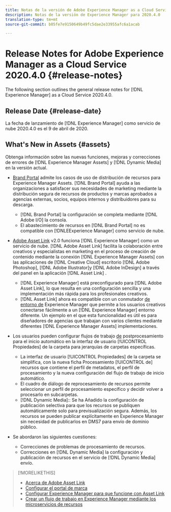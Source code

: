 ```yaml
---
title: Notas de la versión de Adobe Experience Manager as a Cloud Service para 2020.4.0
description: Notas de la versión de Experience Manager para 2020.4.0
translation-type: tm+mt
source-git-commit: b05fe7e9150649b49fc5dae2e33955afc6a1acab

---
```



# Release Notes for Adobe Experience Manager as a Cloud Service 2020.4.0 {#release-notes}

The following section outlines the general release notes for [!DNL Experience Manager] as a Cloud Service 2020.4.0.

## Release Date {#release-date}

La fecha de lanzamiento de [!DNL Experience Manager] como servicio de nube 2020.4.0 es el 9 de abril de 2020.

## What&#39;s New in Assets {#assets}

Obtenga información sobre las nuevas funciones, mejoras y correcciones de errores de [!DNL Experience Manager Assets] y [!DNL Dynamic Media] en la versión actual.

* [Brand Portal](https://docs.adobe.com/content/help/en/experience-manager-brand-portal/using/home.html) admite los casos de uso de distribución de recursos para Experience Manager Assets. [!DNL Brand Portal] ayuda a las organizaciones a satisfacer sus necesidades de marketing mediante la distribución segura de recursos de productos y marcas aprobados a agencias externas, socios, equipos internos y distribuidores para su descarga.
   * [!DNL Brand Portal] la configuración se completa mediante [!DNL Adobe I/O] la consola.
   * El abastecimiento de recursos en [!DNL Brand Portal] no es compatible con [!DNLEExperience Manager] como servicio de nube.

* [Adobe Asset Link](https://helpx.adobe.com/es/enterprise/using/adobe-asset-link.html) v2.0 funciona [!DNL Experience Manager] como un servicio de nube. [!DNL Adobe Asset Link] facilita la colaboración entre creativos y especialistas en marketing en el proceso de creación de contenido mediante la conexión [!DNL Experience Manager Assets] con las aplicaciones de [!DNL Creative Cloud] escritorio [!DNL Adobe Photoshop], [!DNL Adobe Illustrator]y [!DNL Adobe InDesign] a través del panel en la aplicación [!DNL Asset Link] .
   * [!DNL Experience Manager] está preconfigurado para [!DNL Adobe Asset Link], lo que resulta en una configuración [](https://helpx.adobe.com/enterprise/using/configure-aem-assets-for-asset-link.html) sencilla y una implementación más rápida para los profesionales creativos.
   * [!DNL Asset Link] ahora es compatible con un conmutador [de entorno de](https://helpx.adobe.com/enterprise/using/manage-assets-using-adobe-asset-link.html#UseAdobeAssetLink) Experience Manager que permite a los usuarios creativos conectarse fácilmente a un [!DNL Experience Manager] entorno diferente. Un ejemplo en el que esta funcionalidad es útil es para diseñadores de agencias que trabajan con varios clientes mediante diferentes [!DNL Experience Manager Assets] implementaciones.

* Los usuarios pueden configurar flujos de trabajo [de](/help/assets/asset-microservices-configure-and-use.md#post-processing-workflows) postprocesamiento para el inicio automático en la interfaz de usuario [!UICONTROL Propiedades] de la carpeta para jerarquías de carpetas específicas.
   * La interfaz de usuario [!UICONTROL Propiedades] de la carpeta se simplifica, con la nueva ficha Procesamiento [!UICONTROL de] recursos que contiene el perfil de metadatos, el perfil de procesamiento y la nueva configuración del flujo de trabajo de inicio automático.
   * El cuadro de diálogo de reprocesamiento de recursos permite seleccionar un perfil de procesamiento específico y decidir volver a procesarlo en subcarpetas.
   * [!DNL Dynamic Media]:: Se ha Añadido la configuración de publicación selectiva para que los recursos se publiquen automáticamente solo para previsualización segura. Además, los recursos se pueden publicar explícitamente en Experience Manager sin necesidad de publicarlos en DMS7 para envío de dominio público.

* Se abordaron las siguientes cuestiones:
   * Correcciones de problemas de procesamiento de recursos.
   * Correcciones en [!DNL Dynamic Media] la configuración y publicación de recursos en el servicio de [!DNL Dynamic Media] envío.

>[!MORELIKETHIS]
>
>* [Acerca de Adobe Asset Link](https://www.adobe.com/creativecloud/business/enterprise/adobe-asset-link.html)
>* [Configurar el portal de marca](https://docs.adobe.com/content/help/en/experience-manager-brand-portal/using/publish/configure-aem-assets-with-brand-portal.html)
>* [Configurar Experience Manager para que funcione con Asset Link](https://helpx.adobe.com/enterprise/using/configure-aem-assets-for-asset-link.html)
>* [Crear un flujo de trabajo en Experience Manager mediante los microservicios de recursos](https://docs.adobe.com/content/help/en/experience-manager-cloud-service/assets/manage/asset-microservices-configure-and-use.html#post-processing-workflows)

